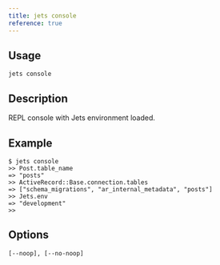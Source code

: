```yaml
---
title: jets console
reference: true
---
```


## Usage

    jets console

## Description

REPL console with Jets environment loaded.

## Example

    $ jets console
    >> Post.table_name
    => "posts"
    >> ActiveRecord::Base.connection.tables
    => ["schema_migrations", "ar_internal_metadata", "posts"]
    >> Jets.env
    => "development"
    >>

## Options

```
[--noop], [--no-noop]  
```

